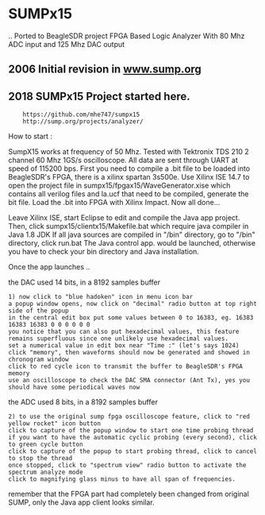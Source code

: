 # SUMPx15
.. Ported to BeagleSDR project FPGA Based Logic Analyzer With 80 Mhz ADC input and 125 Mhz DAC output
## 2006 Initial revision in www.sump.org
## 2018 SUMPx15 Project started here.
        https://github.com/mhe747/sumpx15
        http://sump.org/projects/analyzer/
    

How to start :

SumpX15 works at frequency of 50 Mhz. Tested with Tektronix TDS 210 2 channel 60 Mhz 1GS/s oscilloscope.
All data are sent through UART at speed of 115200 bps.
First you need to compile a .bit file to be loaded into BeagleSDR's FPGA, there is a xilinx spartan 3s500e.
Use Xilinx ISE 14.7 to open the project file in sumpx15/fpgax15/WaveGenerator.xise 
which contains all verilog files and la.ucf that need to be compiled, generate the bit file.
Load the .bit into FPGA with Xilinx Impact. Now all done...

Leave Xilinx ISE, start Eclipse to edit and compile the Java app project.
Then, click sumpx15/clientx15/Makefile.bat which require java compiler in Java 1.8 JDK
If all java sources are compiled in "/bin" directory, go to "/bin" directory, click run.bat
The Java control app. would be launched, otherwise you have to check your bin directory and Java installation.

Once the app launches ..

the DAC used 14 bits, in a 8192 samples buffer 

	1) now click to "blue hadoken" icon in menu icon bar
	a popup window opens, now click on "decimal" radio button at top right side of the popup
	in the central edit box put some values between 0 to 16383, eg. 16383 16383 16383 0 0 0 0 0 0
	you notice that you can also put hexadecimal values, this feature remains superfluous since one unlikely use hexadecimal values.
	set a numerical value in edit box near "Time :" (let's says 1024)
	click "memory", then waveforms should now be generated and showed in chronogram window
	click to red cycle icon to transmit the buffer to BeagleSDR's FPGA memory
	use an oscilloscope to check the DAC SMA connector (Ant Tx), yes you should have some periodical waves now

the ADC used 8 bits, in a 8192 samples buffer

	2) to use the original sump fpga oscilloscope feature, click to "red yellow rocket" icon button
	click to capture of the popup window to start one time probing thread
	if you want to have the automatic cyclic probing (every second), click to green cycle button
	click to capture of the popup to start probing thread, click to cancel to stop the thread
	once stopped, click to "spectrum view" radio button to activate the spectrum analyze mode
	click to magnifying glass minus to have all span of frequencies. 

remember that the FPGA part had completely been changed from original SUMP, only the Java app client looks similar.

